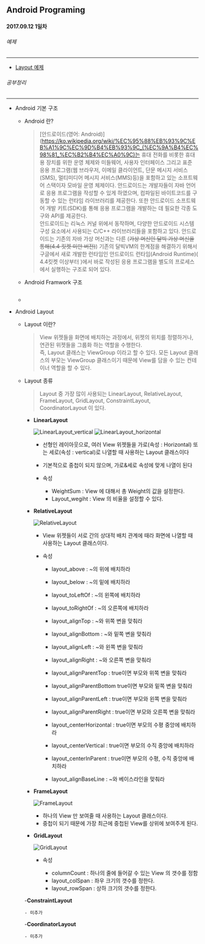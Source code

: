 Android Programing
----------------------------------------------------
#### 2017.09.12 1일차

###### 예제
____________________________________________________

  - [Layout 예제](https://github.com/Hooooong/DAY7_Android/tree/master/app/src/main/java/hooooong/com/basiclayout)

###### 공부정리
____________________________________________________

- Android 기본 구조

    - Android 란?

        > [안드로이드(영어: Android)](https://ko.wikipedia.org/wiki/%EC%95%88%EB%93%9C%EB%A1%9C%EC%9D%B4%EB%93%9C_(%EC%9A%B4%EC%98%81_%EC%B2%B4%EC%A0%9C)는 휴대 전화를 비롯한 휴대용 장치를 위한 운영 체제와 미들웨어, 사용자 인터페이스 그리고 표준 응용 프로그램(웹 브라우저, 이메일 클라이언트, 단문 메시지 서비스(SMS), 멀티미디어 메시지 서비스(MMS)등)을 포함하고 있는 소프트웨어 스택이자 모바일 운영 체제이다. 안드로이드는 개발자들이 자바 언어로 응용 프로그램을 작성할 수 있게 하였으며, 컴파일된 바이트코드를 구동할 수 있는 런타임 라이브러리를 제공한다. 또한 안드로이드 소프트웨어 개발 키트(SDK)를 통해 응용 프로그램을 개발하는 데 필요한 각종 도구와 API를 제공한다.<br>
         안드로이드는 리눅스 커널 위에서 동작하며, 다양한 안드로이드 시스템 구성 요소에서 사용되는 C/C++ 라이브러리들을 포함하고 있다. 안드로이드는 기존의 자바 가상 머신과는 다른 (~~가상 머신인 달빅 가상 머신을 통해(4.4 킷켓 미만 버전)~~) 기존의 달빅VM의 한계점을 해결하기 위해서 구글에서 새로 개발한 런타임인 안드로이드 런타임(Android Runtime)( 4.4킷켓 이상부터 )에서 바로 작성된 응용 프로그램을 별도의 프로세스에서 실행하는 구조로 되어 있다.

    - Android Framwork 구조

        ![]()

    -

- Android Layout

  - Layout 이란?

    > View 위젯들을 화면에 배치하는 과정에서, 위젯의 위치를 정렬하거나, 연관된 위젯들을 그룹화 하는 역할을 수행한다.<br>즉, Layout 클래스는 ViewGroup 이라고 할 수 있다. 모든 Layout 클래스의 부모는 ViewGroup 클래스이기 때문에 View를 담을 수 있는 컨테이너 역할을 할 수 있다.

  - Layout 종류

    > Layout 중 가장 많이 사용되는 LinearLayout, RelativeLayout, FrameLayout, GridLayout, ConstraintLayout, CoordinatorLayout 이 있다.

    - __LinearLayout__

        ![LinearLayout_vertical]()  ![LinearLayout_horizontal]()

        - 선형인 레이아웃으로, 여러 View 위젯들을 가로(속성 : Horizontal) 또는 세로(속성 : vertical)로 나열할 때 사용하는 Layout 클래스이다
        - 기본적으로 중첩이 되지 않으며, 가로&세로 속성에 맞게 나열이 된다

        - 속성

            - WeightSum : View 에 대해서 총 Weight의 값을 설정한다.
            - Layout_wegiht : View 의 비율을 설정할 수 있다.

    - __RelativeLayout__

        ![RelativeLayout]()

        - View 위젯들이 서로 간의 상대적 배치 관계에 때라 화면에 나열할 때 사용하는 Layout 클래스이다.

        - 속성

            - layout_above : ~의 위에 배치하라
            - layout_below : ~의 밑에 배치하라
            - layout_toLeftOf : ~의 왼쪽에 배치하라
            - layout_toRightOf : ~의 오른쪽에 배치하라

            - layout_alignTop : ~와 위쪽 변을 맞춰라
            - layout_alignBottom : ~와 밑쪽 변을 맞춰라
            - layout_alignLeft : ~와 왼쪽 변을 맞춰라
            - layout_alignRight : ~와 오른쪽 변을 맞춰라

            - layout_alignParentTop : true이면 부모와 위쪽 변을 맞춰라
            - layout_alignParentBottom true이면 부모와 밑쪽 변을 맞춰라
            - layout_alignParentLeft : true이면 부모와 왼쪽 변을 맞춰라
            - layout_alignParentRight : true이면 부모와 오른쪽 변을 맞춰라

            - layout_centerHorizontal : true이면 부모의 수평 중앙에 배치하라
            - layout_centerVertical : true이면 부모의 수직 중앙에 배치하라
            - layout_centerInParent : true이면 부모의 수평, 수직 중앙에 배치하라

            - layout_alignBaseLine : ~와 베이스라인을 맞춰라

    - __FrameLayout__

        ![FrameLayout]()

        - 하나의 View 만 보여줄 때 사용하는 Layout 클래스이다.
        - 중첩이 되기 때문에 가장 최근에 중첩된 View를 상위에 보여주게 된다.

    - __GridLayout__

        ![GridLayout]()

        - 속성

            - columnCount : 하나의 줄에 들어갈 수 있는 View 의 갯수를 정함
            - layout_colSpan : 좌우 크기의 갯수를 정한다.
            - layout_rowSpan : 상하 크기의 갯수를 정한다.

    -__ConstraintLayout__

        - 미추가

    -__CoordinatorLayout__

        - 미추가

